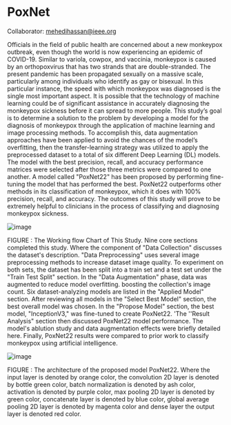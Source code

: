 # PoxNet
Collaborator: mehedihassan@ieee.org

Officials in the field of public health are concerned about a new monkeypox outbreak, even though the world is now experiencing an epidemic of COVID-19. Similar to variola, cowpox, and vaccinia, monkeypox is caused by an orthopoxvirus that has two strands that are double-stranded. The present pandemic has been propagated sexually on a massive scale, particularly among individuals who identify as gay or bisexual. In this particular instance, the speed with which monkeypox was diagnosed is the single most important aspect. It is possible that the technology of machine learning could be of significant assistance in accurately diagnosing the monkeypox sickness before it can spread to more people. This study’s goal is to determine a solution to the problem by developing a model for the diagnosis of monkeypox through the application of machine learning and image processing methods. To accomplish this, data augmentation approaches have been applied to avoid the chances of the model’s overfitting, then the transfer-learning strategy was utilized to apply the preprocessed dataset to a total of six different Deep Learning (DL) models. The model with the best precision, recall, and accuracy performance matrices were selected after those three metrics were compared to one another. A model called "PoxNet22" has been proposed by performing fine-tuning the model that has performed the best. PoxNet22 outperforms other methods in its classification of monkeypox, which it does with 100% precision, recall, and accuracy. The outcomes of this study will prove to be extremely helpful to clinicians in the process of classifying and diagnosing monkeypox sickness.



![image](https://user-images.githubusercontent.com/60192948/224935980-c6520d5e-3e7e-49b1-989a-44ebff62e50f.jpeg)

FIGURE : The Working flow Chart of This Study. Nine core sections completed this study. Where the component of "Data Collection" discusses the dataset's description. "Data Preprocessing" uses several image preprocessing methods to increase dataset image quality. To experiment on both sets, the dataset has been split into a train set and a test set under the "Train Test Split" section. In the "Data Augmentation" phase, data was augmented to reduce model overfitting. boosting the collection's image count. Six dataset-analyzing models are listed in the "Applied Model" section. After reviewing all models in the "Select Best Model" section, the best overall model was chosen. In the "Propose Model" section, the best model, "InceptionV3," was fine-tuned to create PoxNet22. 'The ''Result Analysis" section then discussed PoxNet22 model performance. The model's ablution study and data augmentation effects were briefly detailed here. Finally, PoxNet22 results were compared to prior work to classify monkeypox using artificial intelligence.

![image](https://user-images.githubusercontent.com/60192948/224936075-620b7420-bb90-4451-bc14-bf919770db6a.jpeg)

FIGURE : The architecture of the proposed model PoxNet22. Where the input layer is denoted by orange color, the convolution 2D layer is denoted by bottle green color, batch normalization is denoted by ash color, activation is denoted by purple color, max pooling 2D layer is denoted by green color, concatenate layer is denoted by blue color, global average pooling 2D layer is denoted by magenta color and dense layer the output layer is denoted red color.

